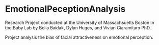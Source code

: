 # EmotionalPeceptionAnalysis
 
 Research Project conducted at the University of Massachsuetts Boston in the Baby Lab by Bella Baidak, Dylan Huges, and Vivian Ciaramitaro PhD.  
 
 Project analysis the bias of facial attractiveness on emotional perception. 
